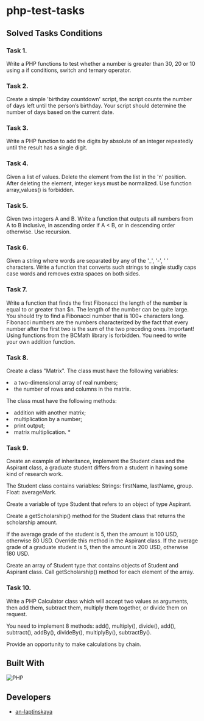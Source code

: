 # php-test-tasks

## Solved Tasks Conditions

### Task 1.

Write a PHP functions to test whether a number is greater than 30, 20 or 10 using a if conditions, switch and ternary operator.


### Task 2.

Create a simple 'birthday countdown' script, the script counts the number of days left until the person’s birthday. Your script should determine the number of days based on the current date.


### Task 3.

Write a PHP function to add the digits by absolute of an integer repeatedly until the result has a single digit. 


### Task 4.

Given a list of values. Delete the element from the list in the 'n' position. After deleting the element, integer keys must be normalized. Use function array_values() is forbidden.


### Task 5.

Given two integers A and B. Write a function that outputs all numbers from A to B inclusive, in ascending order if A < B, or in descending order otherwise. Use recursion.


### Task 6.

Given a string where words are separated by any of the '_', '-', ' ' characters. Write a function that converts such strings to single studly caps case words and removes extra spaces on both sides.


### Task 7.

Write a function that finds the first Fibonacci the length of the number is equal to or greater than $n. The length of the number can be quite large. You should try to find a Fibonacci number that is 100+ characters long.
Fibonacci numbers are the numbers characterized by the fact that every number after the first two is the sum of the two preceding ones.
Important! Using functions from the BCMath library is forbidden. You need to write your own addition function.


### Task 8.

Create a class "Matrix". The class must have the following variables:

<li>a two-dimensional array of real numbers;</li>
<li>the number of rows and columns in the matrix.</li>


The class must have the following methods:

<li>addition with another matrix;</li>
<li>multiplication by a number;</li>
<li>print output;</li>
<li>matrix multiplication. *</li>


### Task 9.

Create an example of inheritance, implement the Student class and the Aspirant class, a graduate student differs from a student in having some kind of research work.

The Student class contains variables: 
Strings: firstName, lastName, group. 
Float: averageMark.

Create a variable of type Student that refers to an object of type Aspirant.

Create a getScholarship() method for the Student class that returns the scholarship amount. 

If the average grade of the student is 5, then the amount is 100 USD, otherwise 80 USD. Override this method in the Aspirant class. If the average grade of a graduate student is 5, then the amount is 200 USD, otherwise 180 USD.

Create an array of Student type that contains objects of Student and Aspirant class. Call getScholarship() method for each element of the array.


### Task 10. 

Write a PHP Calculator class which will accept two values as arguments, then add them, subtract them, multiply them together, or divide them on request.

You need to implement 8 methods: add(), multiply(), divide(), add(), subtract(), addBy(), divideBy(), multiplyBy(), subtractBy().

Provide an opportunity to make calculations by chain.

## Built With

<span><img src="https://img.shields.io/badge/PHP-%234f5b93?style=flat-square" alt="PHP"></span>

## Developers

- [an-laptinskaya](https://github.com/an-laptinskaya)
